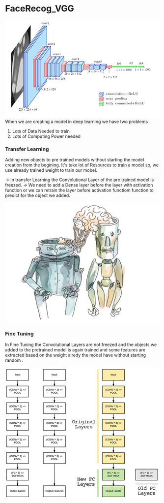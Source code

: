 # FaceRecog_VGG


![VGG](FaceRecog_Transfer_learning/Screenshots/Fig-A1-The-standard-VGG-16-network-architecture-as-proposed-in-32-Note-that-only.png)
When we are creating a model in deep learning we have two problems 

1. Lots of Data Needed to train 
2. Lots of Computing Power needed

### Transfer Learning 

Adding new objects to pre trained models without starting the model creation from the begining.
It's take lot of Resources to train a model so, we use already trained weight to train our mobel.

-> In transfer Learning  the Convolutional Layer of the pre trained model is freezed.
-> We need to add a Dense layer before the layer with activation function or we can retrain the layer before activation functiom function to predict for the object we added.

![Transfer_Learning](FaceRecog_Transfer_learning/Screenshots/dessin_transfer_learning_crop-1-1024x794.731011517859.jpg)

### Fine Tuning

In Fine Tuning the Convolutional Layers are not freezed and the objects we added to the pretrained model is again trained and some features are extracted based on the weight alredy the model have without starting random .

![Fine_Tunning](FaceRecog_Transfer_learning/fine_tuning_keras_network_surgery.png)

